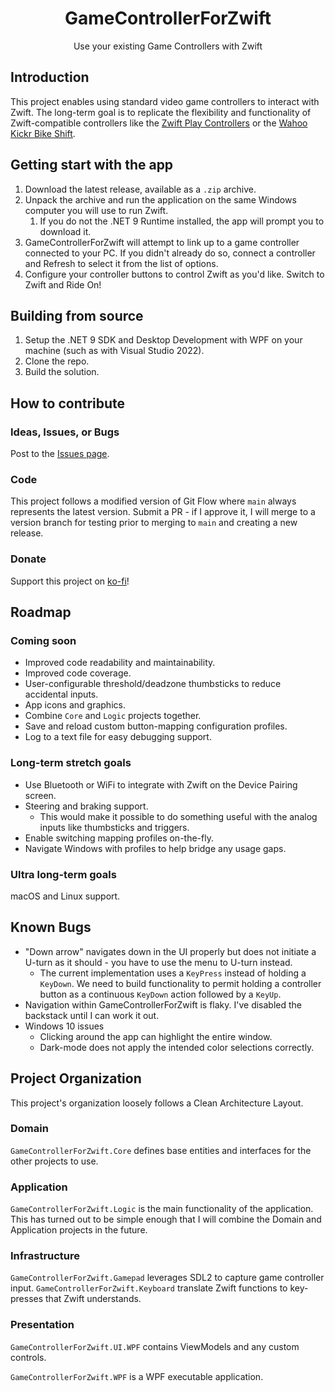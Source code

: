 <h1 align="center">
  GameControllerForZwift
</h1>
<p align="center">
  Use your existing Game Controllers with Zwift
</p>

## Introduction

This project enables using standard video game controllers to interact with Zwift. The long-term goal is to replicate the flexibility and functionality of Zwift-compatible controllers like the [Zwift Play Controllers](https://us.zwift.com/products/zwift-play?variant=43737779896576) or the [Wahoo Kickr Bike Shift](https://www.wahoofitness.com/devices/indoor-cycling/smart-bikes/kickr-bike-shift-buy).

## Getting start with the app

1. Download the latest release, available as a `.zip` archive.
1. Unpack the archive and run the application on the same Windows computer you will use to run Zwift.
    1. If you do not the .NET 9 Runtime installed, the app will prompt you to download it.
1. GameControllerForZwift will attempt to link up to a game controller connected to your PC. If you didn't already do so, connect a controller and Refresh to select it from the list of options.
1. Configure your controller buttons to control Zwift as you'd like. Switch to Zwift and Ride On!

## Building from source

1. Setup the .NET 9 SDK and Desktop Development with WPF on your machine (such as with Visual Studio 2022).
1. Clone the repo.
1. Build the solution.

## How to contribute

### Ideas, Issues, or Bugs

Post to the [Issues page](https://github.com/VoltageSolutions/GameControllerForZwift/issues).

### Code

This project follows a modified version of Git Flow where `main` always represents the latest version. Submit a PR - if I approve it, I will merge to a version branch for testing prior to merging to `main` and creating a new release.

### Donate

Support this project on [ko-fi](https://ko-fi.com/waveguide)!

## Roadmap

### Coming soon

- Improved code readability and maintainability.
- Improved code coverage.
- User-configurable threshold/deadzone thumbsticks to reduce accidental inputs.
- App icons and graphics.
- Combine `Core` and `Logic` projects together.
- Save and reload custom button-mapping configuration profiles.
- Log to a text file for easy debugging support.

### Long-term stretch goals

- Use Bluetooth or WiFi to integrate with Zwift on the Device Pairing screen.
- Steering and braking support.
  - This would make it possible to do something useful with the analog inputs like thumbsticks and triggers.
- Enable switching mapping profiles on-the-fly.
- Navigate Windows with profiles to help bridge any usage gaps.

### Ultra long-term goals

macOS and Linux support.

## Known Bugs

- "Down arrow" navigates down in the UI properly but does not initiate a U-turn as it should - you have to use the menu to U-turn instead.
  - The current implementation uses a `KeyPress` instead of holding a `KeyDown`. We need to build functionality to permit holding a controller button as a continuous `KeyDown` action followed by a `KeyUp`.
- Navigation within GameControllerForZwift is flaky. I've disabled the backstack until I can work it out.
- Windows 10 issues
  - Clicking around the app can highlight the entire window.
  - Dark-mode does not apply the intended color selections correctly.

## Project Organization

This project's organization loosely follows a Clean Architecture Layout.

### Domain

`GameControllerForZwift.Core` defines base entities and interfaces for the other projects to use.

### Application

`GameControllerForZwift.Logic` is the main functionality of the application. This has turned out to be simple enough that I will combine the Domain and Application projects in the future.

### Infrastructure

`GameControllerForZwift.Gamepad` leverages SDL2 to capture game controller input.
`GameControllerForZwift.Keyboard` translate Zwift functions to key-presses that Zwift understands.

### Presentation

`GameControllerForZwift.UI.WPF` contains ViewModels and any custom controls.

`GameControllerForZwift.WPF` is a WPF executable application.
